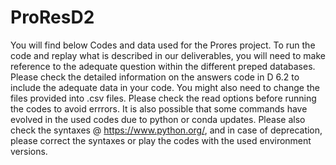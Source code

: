 # ProResD2
You will find below Codes and data used for the Prores project. To run the code and replay what is described in our deliverables, you will need to make reference to the adequate question within the different preped databases. Please check the detailed information on the answers code in D 6.2  to include the adequate data in your code. 
You might also need to change the files provided into .csv files. Please check the read options before running the codes to avoid errrors. 
It is also possible that some commands have evolved in the used codes due to python or conda updates. Please also check the syntaxes @ https://www.python.org/, and in case of deprecation, please correct the syntaxes or play the codes with the used environment versions. 
